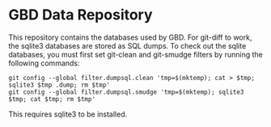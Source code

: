 # GBD Data Repository

This repository contains the databases used by GBD.
For git-diff to work, the sqlite3 databases are stored as SQL dumps.
To check out the sqlite databases, you must first set git-clean and git-smudge filters by running the following commands:
```
git config --global filter.dumpsql.clean 'tmp=$(mktemp); cat > $tmp; sqlite3 $tmp .dump; rm $tmp'
git config --global filter.dumpsql.smudge 'tmp=$(mktemp); sqlite3 $tmp; cat $tmp; rm $tmp'
```
This requires sqlite3 to be installed.
